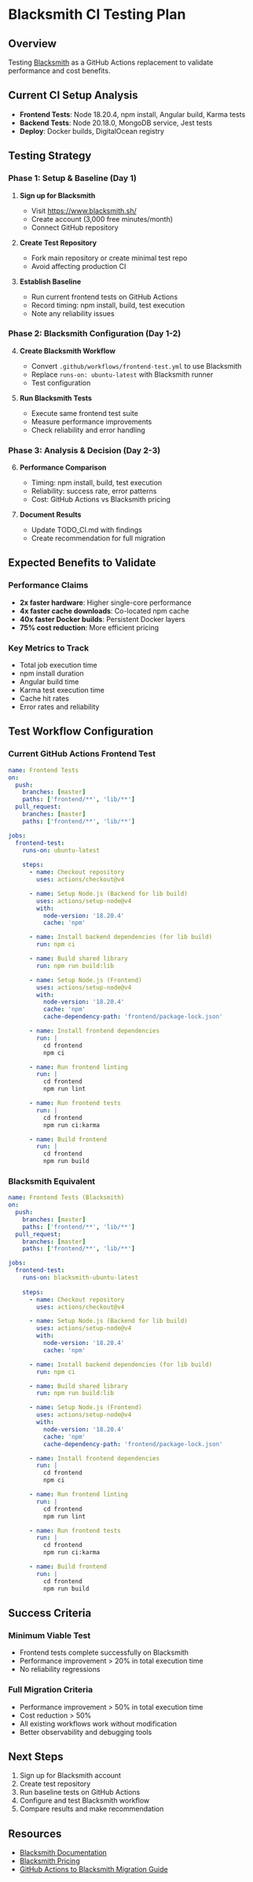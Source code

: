 # Blacksmith CI Testing Plan

## Overview
Testing [Blacksmith](https://www.blacksmith.sh/) as a GitHub Actions replacement to validate performance and cost benefits.

## Current CI Setup Analysis
- **Frontend Tests**: Node 18.20.4, npm install, Angular build, Karma tests
- **Backend Tests**: Node 20.18.0, MongoDB service, Jest tests  
- **Deploy**: Docker builds, DigitalOcean registry

## Testing Strategy

### Phase 1: Setup & Baseline (Day 1)
1. **Sign up for Blacksmith**
   - Visit https://www.blacksmith.sh/
   - Create account (3,000 free minutes/month)
   - Connect GitHub repository

2. **Create Test Repository**
   - Fork main repository or create minimal test repo
   - Avoid affecting production CI

3. **Establish Baseline**
   - Run current frontend tests on GitHub Actions
   - Record timing: npm install, build, test execution
   - Note any reliability issues

### Phase 2: Blacksmith Configuration (Day 1-2)
4. **Create Blacksmith Workflow**
   - Convert `.github/workflows/frontend-test.yml` to use Blacksmith
   - Replace `runs-on: ubuntu-latest` with Blacksmith runner
   - Test configuration

5. **Run Blacksmith Tests**
   - Execute same frontend test suite
   - Measure performance improvements
   - Check reliability and error handling

### Phase 3: Analysis & Decision (Day 2-3)
6. **Performance Comparison**
   - Timing: npm install, build, test execution
   - Reliability: success rate, error patterns
   - Cost: GitHub Actions vs Blacksmith pricing

7. **Document Results**
   - Update TODO_CI.md with findings
   - Create recommendation for full migration

## Expected Benefits to Validate

### Performance Claims
- **2x faster hardware**: Higher single-core performance
- **4x faster cache downloads**: Co-located npm cache  
- **40x faster Docker builds**: Persistent Docker layers
- **75% cost reduction**: More efficient pricing

### Key Metrics to Track
- Total job execution time
- npm install duration
- Angular build time
- Karma test execution time
- Cache hit rates
- Error rates and reliability

## Test Workflow Configuration

### Current GitHub Actions Frontend Test
```yaml
name: Frontend Tests
on:
  push:
    branches: [master]
    paths: ['frontend/**', 'lib/**']
  pull_request:
    branches: [master]
    paths: ['frontend/**', 'lib/**']

jobs:
  frontend-test:
    runs-on: ubuntu-latest
    
    steps:
      - name: Checkout repository
        uses: actions/checkout@v4

      - name: Setup Node.js (Backend for lib build)
        uses: actions/setup-node@v4
        with:
          node-version: '18.20.4'
          cache: 'npm'

      - name: Install backend dependencies (for lib build)
        run: npm ci

      - name: Build shared library
        run: npm run build:lib

      - name: Setup Node.js (Frontend)
        uses: actions/setup-node@v4
        with:
          node-version: '18.20.4'
          cache: 'npm'
          cache-dependency-path: 'frontend/package-lock.json'

      - name: Install frontend dependencies
        run: |
          cd frontend
          npm ci

      - name: Run frontend linting
        run: |
          cd frontend
          npm run lint

      - name: Run frontend tests
        run: |
          cd frontend
          npm run ci:karma

      - name: Build frontend
        run: |
          cd frontend
          npm run build
```

### Blacksmith Equivalent
```yaml
name: Frontend Tests (Blacksmith)
on:
  push:
    branches: [master]
    paths: ['frontend/**', 'lib/**']
  pull_request:
    branches: [master]
    paths: ['frontend/**', 'lib/**']

jobs:
  frontend-test:
    runs-on: blacksmith-ubuntu-latest
    
    steps:
      - name: Checkout repository
        uses: actions/checkout@v4

      - name: Setup Node.js (Backend for lib build)
        uses: actions/setup-node@v4
        with:
          node-version: '18.20.4'
          cache: 'npm'

      - name: Install backend dependencies (for lib build)
        run: npm ci

      - name: Build shared library
        run: npm run build:lib

      - name: Setup Node.js (Frontend)
        uses: actions/setup-node@v4
        with:
          node-version: '18.20.4'
          cache: 'npm'
          cache-dependency-path: 'frontend/package-lock.json'

      - name: Install frontend dependencies
        run: |
          cd frontend
          npm ci

      - name: Run frontend linting
        run: |
          cd frontend
          npm run lint

      - name: Run frontend tests
        run: |
          cd frontend
          npm run ci:karma

      - name: Build frontend
        run: |
          cd frontend
          npm run build
```

## Success Criteria

### Minimum Viable Test
- Frontend tests complete successfully on Blacksmith
- Performance improvement > 20% in total execution time
- No reliability regressions

### Full Migration Criteria  
- Performance improvement > 50% in total execution time
- Cost reduction > 50%
- All existing workflows work without modification
- Better observability and debugging tools

## Next Steps
1. Sign up for Blacksmith account
2. Create test repository
3. Run baseline tests on GitHub Actions
4. Configure and test Blacksmith workflow
5. Compare results and make recommendation

## Resources
- [Blacksmith Documentation](https://www.blacksmith.sh/)
- [Blacksmith Pricing](https://www.blacksmith.sh/pricing)
- [GitHub Actions to Blacksmith Migration Guide](https://www.blacksmith.sh/docs)





